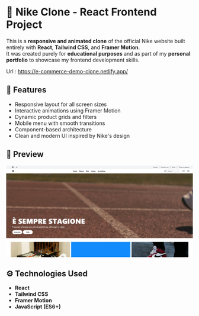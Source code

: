 # 🏀 Nike Clone - React Frontend Project

This is a **responsive and animated clone** of the official Nike website built entirely with **React**, **Tailwind CSS**, and **Framer Motion**.  
It was created purely for **educational purposes** and as part of my **personal portfolio** to showcase my frontend development skills.

Url : https://e-commerce-demo-clone.netlify.app/

## 🚀 Features

- Responsive layout for all screen sizes  
- Interactive animations using Framer Motion  
- Dynamic product grids and filters  
- Mobile menu with smooth transitions  
- Component-based architecture  
- Clean and modern UI inspired by Nike's design  

## 📸 Preview

![Nike Clone Screenshot](./anteprima_nike_clone.jpg) <!-- Replace with your actual screenshot path -->

## ⚙️ Technologies Used

- **React**
- **Tailwind CSS**
- **Framer Motion**
- **JavaScript (ES6+)**
